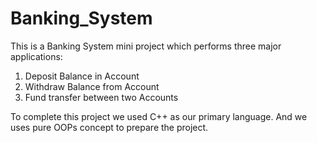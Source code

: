 # Banking_System
This is a Banking System mini project which performs three major applications:
  1. Deposit Balance in Account
  2. Withdraw Balance from Account
  3. Fund transfer between two Accounts

To complete this project we used C++ as our primary language.
And we uses pure OOPs concept to prepare the project.
